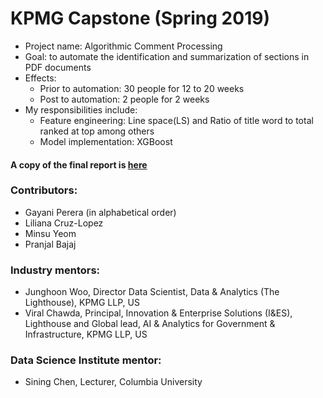 # KPMG Capstone (Spring 2019)
* Project name: Algorithmic Comment Processing
* Goal: to automate the identification and summarization of sections in PDF documents
* Effects:
  * Prior to automation: 30 people for 12 to 20 weeks
  * Post to automation: 2 people for 2 weeks
* My responsibilities include:
  * Feature engineering: Line space(LS) and Ratio of title word to total ranked at top among others
  * Model implementation: XGBoost
#### A copy of the final report is [here](https://github.com/my2582/KPMGCapstone/raw/master/Algorithmic%20Comment%20Processing_Capstone_Spring%202019.pdf)


### Contributors:
* Gayani Perera (in alphabetical order)
* Liliana Cruz-Lopez 
* Minsu Yeom
* Pranjal Bajaj

### Industry mentors:
* Junghoon Woo, Director Data Scientist, Data & Analytics (The Lighthouse), KPMG LLP, US
* Viral Chawda, Principal, Innovation & Enterprise Solutions (I&ES), Lighthouse and Global lead, AI & Analytics for Government & Infrastructure, KPMG LLP, US

### Data Science Institute mentor:
* Sining Chen, Lecturer, Columbia University
